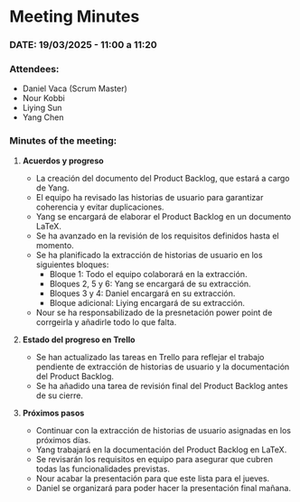 # **Meeting Minutes**  

### **DATE: 19/03/2025 - 11:00 a 11:20**  

### **Attendees:**  
- Daniel Vaca (Scrum Master)  
- Nour Kobbi  
- Liying Sun  
- Yang Chen  

### **Minutes of the meeting:**  

1. **Acuerdos y progreso**  
   - La creación del documento del Product Backlog, que estará a cargo de Yang.  
   - El equipo ha revisado las historias de usuario para garantizar coherencia y evitar duplicaciones.  
   - Yang se encargará de elaborar el Product Backlog en un documento LaTeX.  
   - Se ha avanzado en la revisión de los requisitos definidos hasta el momento.  
   - Se ha planificado la extracción de historias de usuario en los siguientes bloques:  
     - Bloque 1: Todo el equipo colaborará en la extracción.  
     - Bloques 2, 5 y 6: Yang se encargará de su extracción.  
     - Bloques 3 y 4: Daniel encargará en su extracción.  
     - Bloque adicional: Liying encargará de su extracción.
    - Nour se ha responsabilizado de la presnetación power point de corrgeirla y añadirle todo lo que falta.

2. **Estado del progreso en Trello**  
   - Se han actualizado las tareas en Trello para reflejar el trabajo pendiente de extracción de historias de usuario y la documentación del Product Backlog.  
   - Se ha añadido una tarea de revisión final del Product Backlog antes de su cierre.  

3. **Próximos pasos**  
   - Continuar con la extracción de historias de usuario asignadas en los próximos días.  
   - Yang trabajará en la documentación del Product Backlog en LaTeX.  
   - Se revisarán los requisitos en equipo para asegurar que cubren todas las funcionalidades previstas.
   - Nour acabar la presentación para que este lista para el jueves.
   - Daniel se organizará para poder hacer la presentación final mañana.


